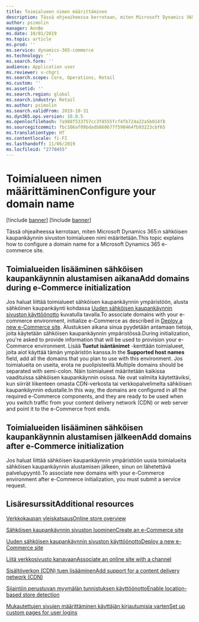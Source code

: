 ```yaml
---
title: Toimialueen nimen määrittäminen
description: Tässä ohjeaiheessa kerrotaan, miten Microsoft Dynamics 365:n sähköisen kaupankäynnin sivuston toimialueen nimi määritetään.
author: psimolin
manager: AnnBe
ms.date: 10/01/2019
ms.topic: article
ms.prod: ''
ms.service: dynamics-365-commerce
ms.technology: ''
ms.search.form: ''
audience: Application user
ms.reviewer: v-chgri
ms.search.scope: Core, Operations, Retail
ms.custom: ''
ms.assetid: ''
ms.search.region: global
ms.search.industry: Retail
ms.author: psimolin
ms.search.validFrom: 2019-10-31
ms.dyn365.ops.version: 10.0.5
ms.openlocfilehash: 7a988f533757cc3f8555fcf4fb724a22a5b014f8
ms.sourcegitcommit: fbc106af09bdadb860677f590464fb93223cbf65
ms.translationtype: HT
ms.contentlocale: fi-FI
ms.lasthandoff: 11/06/2019
ms.locfileid: "2770455"
---
```

# <a name="configure-your-domain-name"></a><span data-ttu-id="91216-103">Toimialueen nimen määrittäminen</span><span class="sxs-lookup"><span data-stu-id="91216-103">Configure your domain name</span></span>

[!include [banner](includes/preview-banner.md)]
[!include [banner](includes/banner.md)]

<span data-ttu-id="91216-104">Tässä ohjeaiheessa kerrotaan, miten Microsoft Dynamics 365:n sähköisen kaupankäynnin sivuston toimialueen nimi määritetään.</span><span class="sxs-lookup"><span data-stu-id="91216-104">This topic explains how to configure a domain name for a Microsoft Dynamics 365 e-commerce site.</span></span> 

## <a name="add-domains-during-e-commerce-initialization"></a><span data-ttu-id="91216-105">Toimialueiden lisääminen sähköisen kaupankäynnin alustamisen aikana</span><span class="sxs-lookup"><span data-stu-id="91216-105">Add domains during e-Commerce initialization</span></span>

<span data-ttu-id="91216-106">Jos haluat liittää toimialueet sähköisen kaupankäynnin ympäristöön, alusta sähköinen kaupankäynti kohdassa [Uuden sähköisen kaupankäynnin sivuston käyttöönotto](deploy-ecommerce-site.md) kuvatulla tavalla.</span><span class="sxs-lookup"><span data-stu-id="91216-106">To associate domains with your e-commerce environment, initialize e-Commerce as described in [Deploy a new e-Commerce site](deploy-ecommerce-site.md).</span></span> <span data-ttu-id="91216-107">Alustuksen aikana sinua pyydetään antamaan tietoja, joita käytetään sähköisen kaupankäynnin ympäristössä.</span><span class="sxs-lookup"><span data-stu-id="91216-107">During initialization, you're asked to provide information that will be used to provision your e-Commerce environment.</span></span> <span data-ttu-id="91216-108">Lisää **Tuetut isäntänimet** -kenttään toimialueet, joita aiot käyttää tämän ympäristön kanssa.</span><span class="sxs-lookup"><span data-stu-id="91216-108">In the **Supported host names** field, add all the domains that you plan to use with this environment.</span></span> <span data-ttu-id="91216-109">Jos toimialueita on useita, erota ne puolipisteellä.</span><span class="sxs-lookup"><span data-stu-id="91216-109">Multiple domains should be separated with semi-colon.</span></span> <span data-ttu-id="91216-110">Näin toimialueet määritetään kaikissa vaadituissa sähköisen kaupankäynnin osissa. Ne ovat valmiita käytettäviksi, kun siirrät liikenteen omasta CDN-verkosta tai verkkopalvelimelta sähköisen kaupankäynnin edustalle.</span><span class="sxs-lookup"><span data-stu-id="91216-110">In this way, the domains are configured in all the required e-Commerce components, and they are ready to be used when you switch traffic from your content delivery network (CDN) or web server and point it to the e-Commerce front ends.</span></span>

## <a name="add-domains-after-e-commerce-initialization"></a><span data-ttu-id="91216-111">Toimialueiden lisääminen sähköisen kaupankäynnin alustamisen jälkeen</span><span class="sxs-lookup"><span data-stu-id="91216-111">Add domains after e-Commerce initialization</span></span>

<span data-ttu-id="91216-112">Jos haluat liittää sähköisen kaupankäynnin ympäristöön uusia toimialueita sähköisen kaupankäynnin alustamisen jälkeen, sinun on lähetettävä palvelupyyntö.</span><span class="sxs-lookup"><span data-stu-id="91216-112">To associate new domains with your e-Commerce environment after e-Commerce initialization, you must submit a service request.</span></span>

## <a name="additional-resources"></a><span data-ttu-id="91216-113">Lisäresurssit</span><span class="sxs-lookup"><span data-stu-id="91216-113">Additional resources</span></span>

[<span data-ttu-id="91216-114">Verkkokaupan yleiskatsaus</span><span class="sxs-lookup"><span data-stu-id="91216-114">Online store overview</span></span>](online-store-overview.md)

[<span data-ttu-id="91216-115">Sähköisen kaupankäynnin sivuston luominen</span><span class="sxs-lookup"><span data-stu-id="91216-115">Create an e-Commerce site</span></span>](create-ecommerce-site.md)

[<span data-ttu-id="91216-116">Uuden sähköisen kaupankäynnin sivuston käyttöönotto</span><span class="sxs-lookup"><span data-stu-id="91216-116">Deploy a new e-Commerce site</span></span>](deploy-ecommerce-site.md)

[<span data-ttu-id="91216-117">Liitä verkkosivusto kanavaan</span><span class="sxs-lookup"><span data-stu-id="91216-117">Associate an online site with a channel</span></span>](associate-site-online-store.md)

[<span data-ttu-id="91216-118">Sisältöverkon (CDN) tuen lisääminen</span><span class="sxs-lookup"><span data-stu-id="91216-118">Add support for a content delivery network (CDN)</span></span>](add-cdn-support.md)

[<span data-ttu-id="91216-119">Sijaintiin perustuvan myymälän tunnistuksen käyttöönotto</span><span class="sxs-lookup"><span data-stu-id="91216-119">Enable location-based store detection</span></span>](enable-store-detection.md)

[<span data-ttu-id="91216-120">Mukautettujen sivujen määrittäminen käyttäjän kirjautumisia varten</span><span class="sxs-lookup"><span data-stu-id="91216-120">Set up custom pages for user logins</span></span>](custom-pages-user-logins.md)
